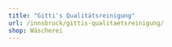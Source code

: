 ```yaml
---
title: "Gitti's Qualitätsreinigung"
url: /innsbruck/gittis-qualitaetsreinigung/
shop: Wäscherei
---
```

